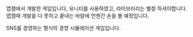 앱잼에서 개발한 게임입니다, 유니티를 사용하였고, 라이브러리는 별첨 하셔야합니다.
앱잼때 개발을 다 못하고 끝내는 바람에 언젠간 손을 볼 예정입니다.

SNS를 경영하는 형식의 경영 시뮬레이션 게임입니다.
